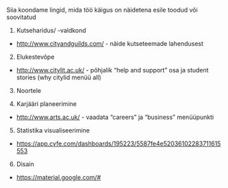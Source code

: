 Siia koondame lingid, mida töö käigus on näidetena esile toodud või soovitatud

1. Kutseharidus/ -valdkond
 * http://www.cityandguilds.com/ - näide kutseteemade lahendusest
 
2. Elukestevõpe
 * http://www.citylit.ac.uk/ - põhjalik “help and support” osa ja student stories (why citylid menüü all)
 
3. Noortele
 
 
4. Karjääri planeerimine
 * http://www.arts.ac.uk/ - vaadata “careers” ja “business”  menüüpunkti
 
5. Statistika visualiseerimine
 * https://app.cyfe.com/dashboards/195223/5587fe4e52036102283711615553

6. Disain
 * https://material.google.com/#
